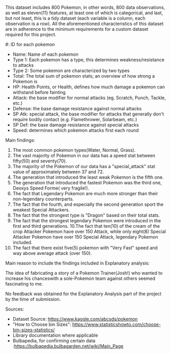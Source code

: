 This dataset includes 800 Pokemon, in other words, 800 data observations, as well as eleven(11) features, at least one of which is categorical, and last, but not least, this is a tidy dataset (each variable is a column, each observation is a row). All the aforementioned characteristics of this dataset  are in adherence to the minimum requirements for a custom dataset required for this project. 

#: ID for each pokemon
 - Name: Name of each pokemon
 - Type 1: Each pokemon has a type, this determines weakness/resistance to attacks
 - Type 2: Some pokemon are characterized by two types
 - Total: The total sum of pokemon stats; an overview of how strong a Pokemon is
 - HP: Health Points, or Health, defines how much damage a pokemon can withstand before fainting
 - Attack: the base modifier for normal attacks (eg. Scratch, Punch, Tackle, etc.)
 - Defense: the base damage resistance against normal attacks
 - SP Atk: special attack, the base modifier for attacks that generally don't require bodily contact (e.g. Flamethrower, Solarbeam, etc.)
 - SP Def: the base damage resistance against special attacks
 - Speed: determines which pokemon attacks first each round

Main findings:

1. The most common pokemon types(Water, Normal, Grass).
2. The vast majority of Pokemon in our data has a speed stat between fifty(50) and seventy(70).
3. The majority of the Pokemon of our data has a "special_attack" stat value of approximately between 37 and 72. 
4. The generation that introduced the least weak Pokemon is  the fifth one.
5. The generation that introduced the fastest Pokemon was the third one, Deoxys Speed Forme( very fragile!).
6. The fact that Legendary Pokemon are much more stronger than their non-legendary counterparts.
7. The fact that the fourth, and especially the second generation sport the weakest Special Attackers.
8. The fact that the strongest type is "Dragon" based on their total stats.
9. The fact that the strongest legendary Pokemon were introduced in the first and third generations.
10.The  fact that ten(10) of the cream of the crop Attacker Pokemon have over 150 Attack, while only eight(8)      Special    Attacker Pokemon have over 150 Special Attack, legendary Pokemon included.
11. The fact that there exist five(5) pokemon with "Very Fast" speed and way above average attack (over 150).


Main reason to include the findings included in Explanatory analysis:

The idea of fabricating a story of a Pokemon Trainer(Josh!) who wanted to increase his chanceswith a sole-Pokemon team against others seemed fascinating to me.

No feedback was obtained for the Explanatory Analysis part of the project by the time of submission.

Sources:

- Dataset Source: https://www.kaggle.com/abcsds/pokemon
- "How to Choose bin Sizes": https://www.statisticshowto.com/choose-bin-sizes-statistics/
- Library documentation where applicable
- Bulbapedia, for confirming certain data :https://bulbapedia.bulbagarden.net/wiki/Main_Page

